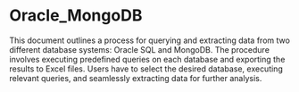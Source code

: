 # Oracle_MongoDB

This document outlines a process for querying and extracting data from two different database systems: Oracle SQL and MongoDB. The procedure involves executing predefined queries on each database and exporting the results to Excel files. Users have to select the desired database, executing relevant queries, and seamlessly extracting data for further analysis.
